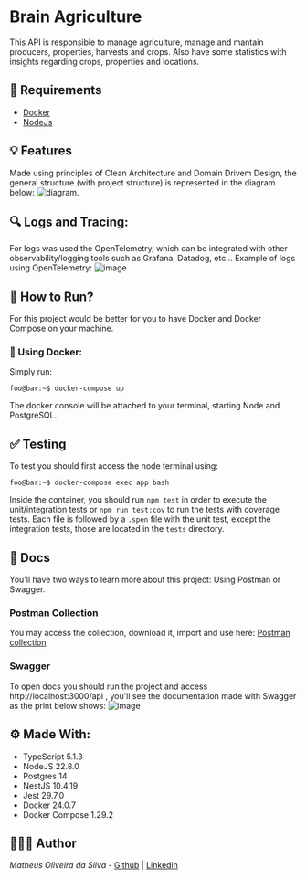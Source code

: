 # Brain Agriculture
This API is responsible to manage agriculture, manage and mantain producers, properties, harvests and crops. Also have some statistics with insights regarding crops, properties and locations.

## 📝 Requirements

- [Docker](https://www.docker.com/get-started/)
- [NodeJs](https://nodejs.org/en/download/current)


## 💡 Features
Made using principles of Clean Architecture and Domain Drivem Design, the general structure (with project structure) is represented in the diagram below:
![diagram](https://github.com/user-attachments/assets/dd2c7779-969a-4bc6-80ef-d4b3579783c7).

## 🔍 Logs and Tracing:
For logs was used the OpenTelemetry, which can be integrated with other observability/logging tools such as Grafana, Datadog, etc... Example of logs using OpenTelemetry:
![image](https://github.com/user-attachments/assets/c8dc918c-c071-48bf-a11a-bad32a0e536f)


## 🚀 How to Run?
For this project would be better for you to have Docker and Docker Compose on your machine.

### 🐋 Using Docker:
Simply run:
```console
foo@bar:~$ docker-compose up
```
The docker console will be attached to your terminal, starting Node and PostgreSQL.

## ✅ Testing
To test you should first access the node terminal using:
```console
foo@bar:~$ docker-compose exec app bash
```

Inside the container, you should run `npm test` in order to execute the unit/integration tests or `npm run test:cov` to run the tests with coverage tests.
Each file is followed by a `.spen` file with the unit test, except the integration tests, those are located in the `tests` directory.

## 📝 Docs
You'll have two ways to learn more about this project: Using Postman or Swagger.
### Postman Collection
You may access the collection, download it, import and use here: [Postman collection](https://github.com/matheusolivesilva/brain-agriculture/blob/main/docs/Brain%20Agriculture.postman_collection.json)


### Swagger
To open docs you should run the project and access http://localhost:3000/api , you'll see the documentation made with Swagger as the print below shows:
![image](https://github.com/user-attachments/assets/d6733b6a-fc1e-4bd9-a67b-f0d8dc92a45c)

## ⚙️ Made With:

- TypeScript 5.1.3
- NodeJS 22.8.0
- Postgres 14
- NestJS 10.4.19
- Jest 29.7.0
- Docker 24.0.7
- Docker Compose 1.29.2

## 🧑🏻‍💻 Author

_Matheus Oliveira da Silva_ - [Github](https://github.com/matheusolivesilva) | [Linkedin](https://www.linkedin.com/in/matheusoliveirasilva/)



